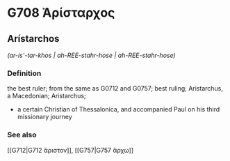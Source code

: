 # G708 Ἀρίσταρχος

## Arístarchos

_(ar-is'-tar-khos | ah-REE-stahr-hose | ah-REE-stahr-hose)_

### Definition

the best ruler; from the same as G0712 and G0757; best ruling; Aristarchus, a Macedonian; Aristarchus; 

- a certain Christian of Thessalonica, and accompanied Paul on his third missionary journey

### See also

[[G712|G712 ἄριστον]], [[G757|G757 ἄρχω]]
